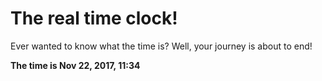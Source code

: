 # The real time clock!

Ever wanted to know what the time is? Well, your journey is about to end!

**The time is Nov 22, 2017, 11:34**